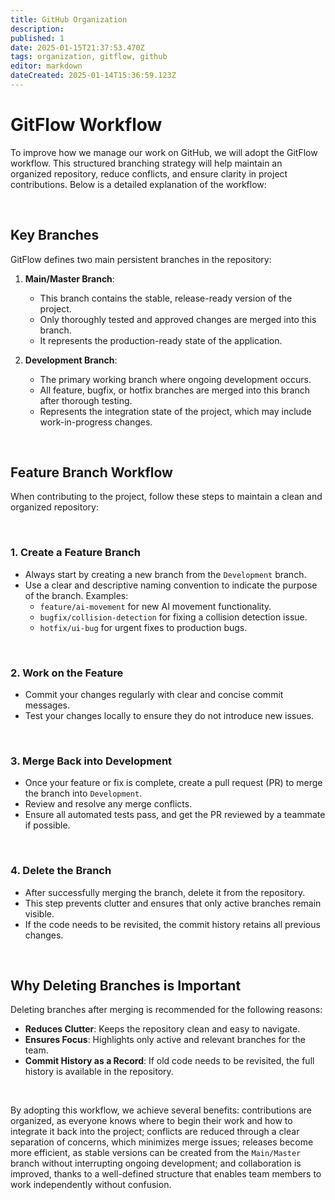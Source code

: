 ```yaml
---
title: GitHub Organization
description: 
published: 1
date: 2025-01-15T21:37:53.470Z
tags: organization, gitflow, github
editor: markdown
dateCreated: 2025-01-14T15:36:59.123Z
---
```


# GitFlow Workflow

To improve how we manage our work on GitHub, we will adopt the GitFlow workflow. This structured branching strategy will help maintain an organized repository, reduce conflicts, and ensure clarity in project contributions. Below is a detailed explanation of the workflow:

<br>

## Key Branches

GitFlow defines two main persistent branches in the repository:

1. **Main/Master Branch**:
   - This branch contains the stable, release-ready version of the project.
   - Only thoroughly tested and approved changes are merged into this branch.
   - It represents the production-ready state of the application.

2. **Development Branch**:
   - The primary working branch where ongoing development occurs.
   - All feature, bugfix, or hotfix branches are merged into this branch after thorough testing.
   - Represents the integration state of the project, which may include work-in-progress changes.

<br>

## Feature Branch Workflow

When contributing to the project, follow these steps to maintain a clean and organized repository:

<br>

### 1. **Create a Feature Branch**
   - Always start by creating a new branch from the `Development` branch.
   - Use a clear and descriptive naming convention to indicate the purpose of the branch. Examples:
     - `feature/ai-movement` for new AI movement functionality.
     - `bugfix/collision-detection` for fixing a collision detection issue.
     - `hotfix/ui-bug` for urgent fixes to production bugs.

<br>

### 2. **Work on the Feature**
   - Commit your changes regularly with clear and concise commit messages.
   - Test your changes locally to ensure they do not introduce new issues.

<br>

### 3. **Merge Back into Development**
   - Once your feature or fix is complete, create a pull request (PR) to merge the branch into `Development`.
   - Review and resolve any merge conflicts.
   - Ensure all automated tests pass, and get the PR reviewed by a teammate if possible.


<br>

### 4. **Delete the Branch**
   - After successfully merging the branch, delete it from the repository.
   - This step prevents clutter and ensures that only active branches remain visible.
   - If the code needs to be revisited, the commit history retains all previous changes.

<br>

## Why Deleting Branches is Important

Deleting branches after merging is recommended for the following reasons:
- **Reduces Clutter**: Keeps the repository clean and easy to navigate.
- **Ensures Focus**: Highlights only active and relevant branches for the team.
- **Commit History as a Record**: If old code needs to be revisited, the full history is available in the repository.

<br>

By adopting this workflow, we achieve several benefits: contributions are organized, as everyone knows where to begin their work and how to integrate it back into the project; conflicts are reduced through a clear separation of concerns, which minimizes merge issues; releases become more efficient, as stable versions can be created from the `Main/Master` branch without interrupting ongoing development; and collaboration is improved, thanks to a well-defined structure that enables team members to work independently without confusion.
